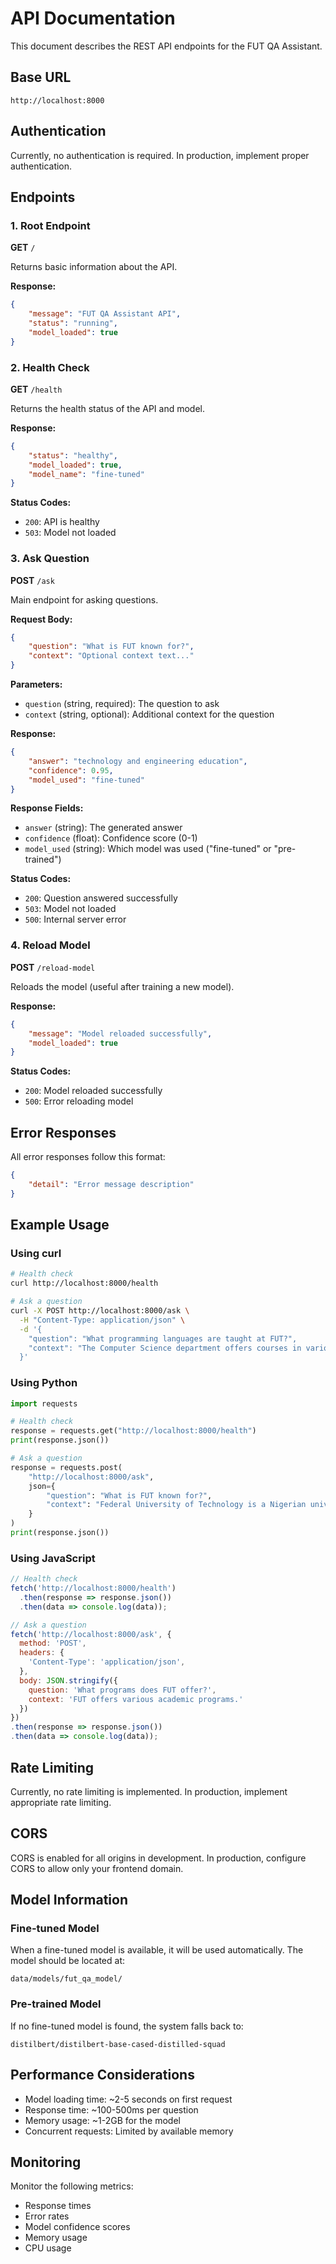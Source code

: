# API Documentation

This document describes the REST API endpoints for the FUT QA Assistant.

## Base URL

```
http://localhost:8000
```

## Authentication

Currently, no authentication is required. In production, implement proper authentication.

## Endpoints

### 1. Root Endpoint

**GET** `/`

Returns basic information about the API.

**Response:**
```json
{
    "message": "FUT QA Assistant API",
    "status": "running",
    "model_loaded": true
}
```

### 2. Health Check

**GET** `/health`

Returns the health status of the API and model.

**Response:**
```json
{
    "status": "healthy",
    "model_loaded": true,
    "model_name": "fine-tuned"
}
```

**Status Codes:**
- `200`: API is healthy
- `503`: Model not loaded

### 3. Ask Question

**POST** `/ask`

Main endpoint for asking questions.

**Request Body:**
```json
{
    "question": "What is FUT known for?",
    "context": "Optional context text..."
}
```

**Parameters:**
- `question` (string, required): The question to ask
- `context` (string, optional): Additional context for the question

**Response:**
```json
{
    "answer": "technology and engineering education",
    "confidence": 0.95,
    "model_used": "fine-tuned"
}
```

**Response Fields:**
- `answer` (string): The generated answer
- `confidence` (float): Confidence score (0-1)
- `model_used` (string): Which model was used ("fine-tuned" or "pre-trained")

**Status Codes:**
- `200`: Question answered successfully
- `503`: Model not loaded
- `500`: Internal server error

### 4. Reload Model

**POST** `/reload-model`

Reloads the model (useful after training a new model).

**Response:**
```json
{
    "message": "Model reloaded successfully",
    "model_loaded": true
}
```

**Status Codes:**
- `200`: Model reloaded successfully
- `500`: Error reloading model

## Error Responses

All error responses follow this format:

```json
{
    "detail": "Error message description"
}
```

## Example Usage

### Using curl

```bash
# Health check
curl http://localhost:8000/health

# Ask a question
curl -X POST http://localhost:8000/ask \
  -H "Content-Type: application/json" \
  -d '{
    "question": "What programming languages are taught at FUT?",
    "context": "The Computer Science department offers courses in various programming languages."
  }'
```

### Using Python

```python
import requests

# Health check
response = requests.get("http://localhost:8000/health")
print(response.json())

# Ask a question
response = requests.post(
    "http://localhost:8000/ask",
    json={
        "question": "What is FUT known for?",
        "context": "Federal University of Technology is a Nigerian university."
    }
)
print(response.json())
```

### Using JavaScript

```javascript
// Health check
fetch('http://localhost:8000/health')
  .then(response => response.json())
  .then(data => console.log(data));

// Ask a question
fetch('http://localhost:8000/ask', {
  method: 'POST',
  headers: {
    'Content-Type': 'application/json',
  },
  body: JSON.stringify({
    question: 'What programs does FUT offer?',
    context: 'FUT offers various academic programs.'
  })
})
.then(response => response.json())
.then(data => console.log(data));
```

## Rate Limiting

Currently, no rate limiting is implemented. In production, implement appropriate rate limiting.

## CORS

CORS is enabled for all origins in development. In production, configure CORS to allow only your frontend domain.

## Model Information

### Fine-tuned Model

When a fine-tuned model is available, it will be used automatically. The model should be located at:
```
data/models/fut_qa_model/
```

### Pre-trained Model

If no fine-tuned model is found, the system falls back to:
```
distilbert/distilbert-base-cased-distilled-squad
```

## Performance Considerations

- Model loading time: ~2-5 seconds on first request
- Response time: ~100-500ms per question
- Memory usage: ~1-2GB for the model
- Concurrent requests: Limited by available memory

## Monitoring

Monitor the following metrics:
- Response times
- Error rates
- Model confidence scores
- Memory usage
- CPU usage
